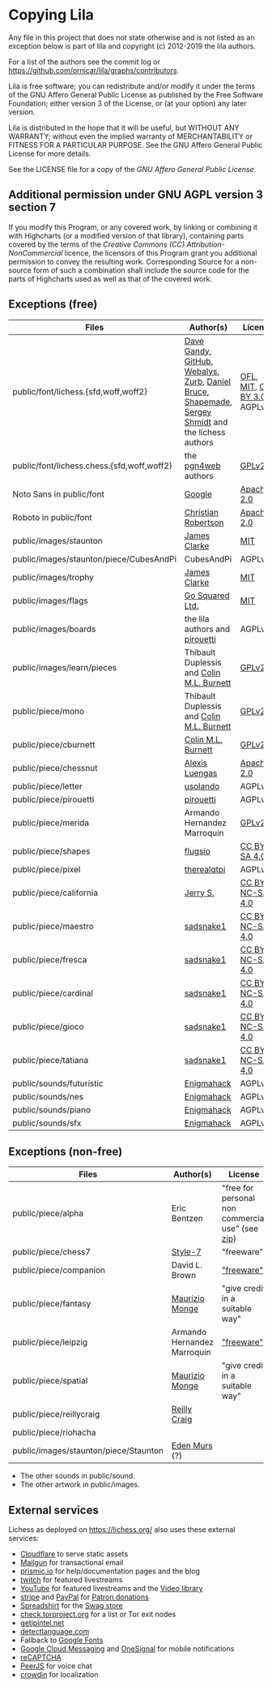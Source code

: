 Copying Lila
============

Any file in this project that does not state otherwise and is not listed as an
exception below is part of lila and copyright (c) 2012-2019 the lila authors.

For a list of the authors see the commit log or
https://github.com/ornicar/lila/graphs/contributors.

Lila is free software; you can redistribute and/or modify it under the terms
of the GNU Affero General Public License as published by the Free Software
Foundation; either version 3 of the License, or (at your option) any later
version.

Lila is distributed in the hope that it will be useful, but WITHOUT ANY
WARRANTY; without even the implied warranty of MERCHANTABILITY or FITNESS FOR
A PARTICULAR PURPOSE. See the GNU Affero General Public License for more
details.

See the LICENSE file for a copy of the *GNU Affero General Public License*.

Additional permission under GNU AGPL version 3 section 7
--------------------------------------------------------

If you modify this Program, or any covered work, by linking or combining it
with Highcharts (or a modified version of that library), containing parts
covered by the terms of the *Creative Commons (CC) Attribution-NonCommercial*
licence, the licensors of this Program grant you additional permission to
convey the resulting work. Corresponding Source for a non-source form of such a
combination shall include the source code for the parts of Highcharts used as
well as that of the covered work.

Exceptions (free)
-----------------

Files | Author(s) | License
--- | --- | ---
public/font/lichess.{sfd,woff,woff2} | [Dave Gandy](http://fontawesome.io/), [GitHub](https://github.com/primer/octicons), [Webalys](http://www.webalys.com/), [Zurb](http://zurb.com/playground/foundation-icon-fonts-3), [Daniel Bruce](http://www.entypo.com/), [Shapemade](http://steadysets.com/), [Sergey Shmidt](http://designmodo.com/linecons-free/) and the lichess authors | [OFL](http://scripts.sil.org/cms/scripts/page.php?site_id=nrsi&id=OFL), [MIT](https://github.com/primer/octicons/blob/master/LICENSE), [CC BY 3.0](https://creativecommons.org/licenses/by/3.0/), AGPLv3+
public/font/lichess.chess.{sfd,woff,woff2} | the [pgn4web](http://pgn4web.casaschi.net/home.html) authors | [GPLv2+](https://www.gnu.org/licenses/gpl-2.0.txt)
Noto Sans in public/font | [Google](https://fonts.google.com/specimen/Noto+Sans) | [Apache 2.0](https://www.apache.org/licenses/LICENSE-2.0)
Roboto in public/font | [Christian Robertson](https://fonts.google.com/specimen/Roboto) | [Apache 2.0](https://www.apache.org/licenses/LICENSE-2.0)
public/images/staunton | [James Clarke](https://github.com/clarkerubber/Staunton-Pieces) | [MIT](https://github.com/clarkerubber/Staunton-Pieces/blob/master/LICENSE)
public/images/staunton/piece/CubesAndPi | CubesAndPi | AGPLv3+
public/images/trophy | [James Clarke](https://github.com/clarkerubber/Staunton-Pieces/tree/master/Trophies) | [MIT](https://github.com/clarkerubber/Staunton-Pieces/blob/master/LICENSE)
public/images/flags | [Go Squared Ltd.](https://www.gosquared.com/resources/flag-icons/) | [MIT](https://github.com/gosquared/flags/blob/master/LICENSE.txt)
public/images/boards | the lila authors and [pirouetti](https://lichess.org/@/pirouetti) | AGPLv3+
public/images/learn/pieces | Thibault Duplessis and [Colin M.L. Burnett](https://en.wikipedia.org/wiki/User:Cburnett) | [GPLv2+](https://www.gnu.org/licenses/gpl-2.0.txt)
public/piece/mono | Thibault Duplessis and [Colin M.L. Burnett](https://en.wikipedia.org/wiki/User:Cburnett) | [GPLv2+](https://www.gnu.org/licenses/gpl-2.0.txt)
public/piece/cburnett | [Colin M.L. Burnett](https://en.wikipedia.org/wiki/User:Cburnett) | [GPLv2+](https://www.gnu.org/licenses/gpl-2.0.txt)
public/piece/chessnut | [Alexis Luengas](https://github.com/LexLuengas) | [Apache 2.0](https://github.com/LexLuengas/chessnut-pieces/blob/master/LICENSE.txt)
public/piece/letter | [usolando](https://lichess.org/@/usolando) | AGPLv3+
public/piece/pirouetti | [pirouetti](https://lichess.org/@/pirouetti) | AGPLv3+
public/piece/merida | Armando Hernandez Marroquin | [GPLv2+](https://www.gnu.org/licenses/gpl-2.0.txt)
public/piece/shapes | [flugsio](https://github.com/flugsio/chess_shapes) | [CC BY-SA 4.0](https://creativecommons.org/licenses/by-sa/4.0/)
public/piece/pixel | [therealqtpi](https://twitter.com/therealqtpi) | AGPLv3+
public/piece/california | [Jerry S.](https://sites.google.com/view/jerrychess/home) | [CC BY-NC-SA 4.0](https://creativecommons.org/licenses/by-nc-sa/4.0/)
public/piece/maestro | [sadsnake1](https://github.com/sadsnake1) | [CC BY-NC-SA 4.0](https://creativecommons.org/licenses/by-nc-sa/4.0/)
public/piece/fresca | [sadsnake1](https://github.com/sadsnake1) | [CC BY-NC-SA 4.0](https://creativecommons.org/licenses/by-nc-sa/4.0/)
public/piece/cardinal | [sadsnake1](https://github.com/sadsnake1) | [CC BY-NC-SA 4.0](https://creativecommons.org/licenses/by-nc-sa/4.0/)
public/piece/gioco | [sadsnake1](https://github.com/sadsnake1) | [CC BY-NC-SA 4.0](https://creativecommons.org/licenses/by-nc-sa/4.0/)
public/piece/tatiana | [sadsnake1](https://github.com/sadsnake1) | [CC BY-NC-SA 4.0](https://creativecommons.org/licenses/by-nc-sa/4.0/)
public/sounds/futuristic | [Enigmahack](https://github.com/Enigmahack) | AGPLv3+
public/sounds/nes | [Enigmahack](https://github.com/Enigmahack) | AGPLv3+
public/sounds/piano | [Enigmahack](https://github.com/Enigmahack) | AGPLv3+
public/sounds/sfx | [Enigmahack](https://github.com/Enigmahack) | AGPLv3+

Exceptions (non-free)
---------------------

Files | Author(s) | License
--- | --- | ---
public/piece/alpha | Eric Bentzen | "free for personal non commercial use" (see [zip](http://www.enpassant.dk/chess/downl/alpha.zip))
public/piece/chess7 | [Style-7](http://www.styleseven.com/) | "freeware"
public/piece/companion | David L. Brown | ["freeware"](http://www.enpassant.dk/chess/fonteng.htm#GC)
public/piece/fantasy | [Maurizio Monge](http://poisson.phc.unipi.it/~monge/chess_art.php) | "give credit in a suitable way"
public/piece/leipzig | Armando Hernandez Marroquin | ["freeware"](http://www.enpassant.dk/chess/fonteng.htm#LEIPZIG)
public/piece/spatial | [Maurizio Monge](http://poisson.phc.unipi.it/~monge/chess_art.php) | "give credit in a suitable way"
public/piece/reillycraig | [Reilly Craig](https://instagram.com/fader_) |
public/piece/riohacha | |
public/images/staunton/piece/Staunton | [Eden Murs](https://userstyles.org/styles/134558/lichess-pieces-3d-staunton) (?) |

* The other sounds in public/sound.
* The other artwork in public/images.

External services
-----------------

Lichess as deployed on https://lichess.org/ also uses these external services:

* [Cloudflare](https://www.cloudflare.com/) to serve static assets
* [Mailgun](https://www.mailgun.com/) for transactional email
* [prismic.io](https://prismic.io/) for help/documentation pages and the blog
* [twitch](https://www.twitch.tv/) for featured livestreams
* [YouTube](https://www.youtube.com) for featured livestreams and the [Video library](https://lichess.org/video)
* [stripe](https://stripe.com/) and [PayPal](https://www.paypal.com) for [Patron donations](https://lichess.org/patron)
* [Spreadshirt](https://shop.spreadshirt.com/lichess-org) for the [Swag store](https://lichess.org/swag)
* [check.torproject.org](https://check.torproject.org/exit-addresses) for a list or Tor exit nodes
* [getipintel.net](https://getipintel.net/)
* [detectlanguage.com](https://detectlanguage.com/)
* Fallback to [Google Fonts](https://fonts.google.com/)
* [Google Cloud Messaging](https://developers.google.com/cloud-messaging/) and [OneSignal](https://onesignal.com/) for mobile notifications
* [reCAPTCHA](https://www.google.com/recaptcha/)
* [PeerJS](https://peerjs.com/) for voice chat
* [crowdin](https://crowdin.com/project/lichess) for localization
